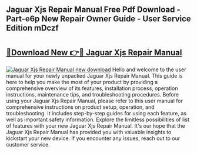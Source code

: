 ## Jaguar Xjs Repair Manual Free Pdf Download - Part-e6p New Repair Owner Guide - User Service Edition mDczf

# <h2><a href="http://bc23227.oget.top/?id=Jaguar+Xjs+Repair+Manual">🔗Download New 👉🔴 Jaguar Xjs Repair Manual</a></h2>

[![Jaguar Xjs Repair Manual new download](https://i.imgur.com/5g1atiW.png)](http://bc23227.oget.top/?id=Jaguar+Xjs+Repair+Manual)
Hello and welcome to the user manual for your newly unpacked Jaguar Xjs Repair Manual. This guide is here to help you make the most of your product by providing a comprehensive overview of its features, installation process, operation instructions, maintenance tips, and troubleshooting procedures. Before using your Jaguar Xjs Repair Manual, please refer to this user manual for comprehensive instructions on product setup, operation, and troubleshooting. It includes step-by-step guides for using each feature, as well as important safety information. Explore the limitless possibilities of list of features with your new Jaguar Xjs Repair Manual. It's our hope that the Jaguar Xjs Repair Manual has provided you with valuable insights to kickstart your new device. If you encounter any issues, reach out to our customer service.
